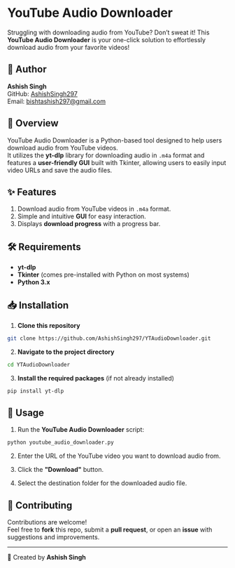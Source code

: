 # YouTube Audio Downloader

Struggling with downloading audio from YouTube? Don’t sweat it! This **YouTube Audio Downloader** is your one-click solution to effortlessly download audio from your favorite videos!

## 👤 Author
**Ashish Singh**  
GitHub: [AshishSingh297](https://github.com/AshishSingh297)  
Email: [bishtashish297@gmail.com](mailto:bishtashish297@gmail.com)  

## 📜 Overview

YouTube Audio Downloader is a Python-based tool designed to help users download audio from YouTube videos.  
It utilizes the **yt-dlp** library for downloading audio in `.m4a` format and features a **user-friendly GUI** built with Tkinter, allowing users to easily input video URLs and save the audio files.

## ✨ Features

1. Download audio from YouTube videos in `.m4a` format.  
2. Simple and intuitive **GUI** for easy interaction.  
3. Displays **download progress** with a progress bar.  

## 🛠 Requirements

- **yt-dlp**
- **Tkinter** (comes pre-installed with Python on most systems)
- **Python 3.x**

## 📥 Installation

1. **Clone this repository**  
```bash
git clone https://github.com/AshishSingh297/YTAudioDownloader.git
```

2. **Navigate to the project directory**  
```bash
cd YTAudioDownloader
```

3. **Install the required packages** (if not already installed)  
```bash
pip install yt-dlp
```

## 🚀 Usage

1. Run the **YouTube Audio Downloader** script:  
```bash
python youtube_audio_downloader.py
```

2. Enter the URL of the YouTube video you want to download audio from.  

3. Click the **"Download"** button.  

4. Select the destination folder for the downloaded audio file.  

## 🤝 Contributing

Contributions are welcome!  
Feel free to **fork** this repo, submit a **pull request**, or open an **issue** with suggestions and improvements.  

---
🔹 Created by **Ashish Singh**
